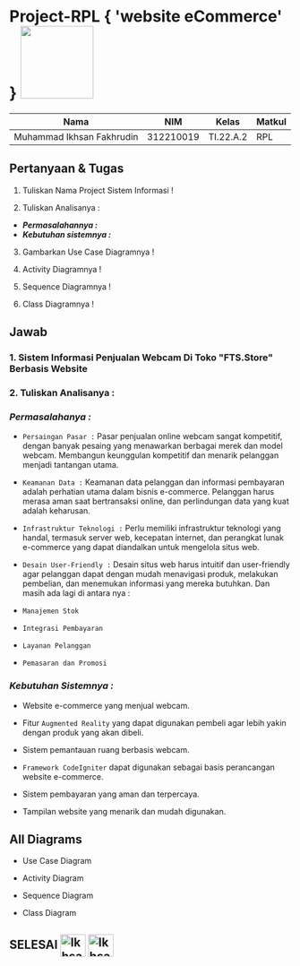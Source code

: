 # Project-RPL { 'website eCommerce' } <img src=https://upload.wikimedia.org/wikipedia/commons/thumb/d/d5/UML_logo.svg/2560px-UML_logo.svg.png width="130px" >


|**Nama**|**NIM**|**Kelas**|**Matkul**|
|----|---|-----|------|
|Muhammad Ikhsan Fakhrudin|312210019|TI.22.A.2|RPL|

## Pertanyaan & Tugas

1. Tuliskan Nama Project Sistem Informasi !

2. Tuliskan Analisanya :

- ***Permasalahannya :***
- ***Kebutuhan sistemnya :***

3. Gambarkan Use Case Diagramnya !

4. Activity Diagramnya !

5. Sequence Diagramnya !

6. Class Diagramnya !

## Jawab

### 1. Sistem Informasi Penjualan Webcam Di Toko "FTS.Store" Berbasis Website

### 2. Tuliskan Analisanya :

### ***Permasalahanya :***

- ``Persaingan Pasar :`` Pasar penjualan online webcam sangat kompetitif, dengan banyak pesaing yang menawarkan berbagai merek dan model webcam. Membangun keunggulan kompetitif dan menarik pelanggan menjadi tantangan utama.

- ``Keamanan Data :`` Keamanan data pelanggan dan informasi pembayaran adalah perhatian utama dalam bisnis e-commerce. Pelanggan harus merasa aman saat bertransaksi online, dan perlindungan data yang kuat adalah keharusan.

- ``Infrastruktur Teknologi :`` Perlu memiliki infrastruktur teknologi yang handal, termasuk server web, kecepatan internet, dan perangkat lunak e-commerce yang dapat diandalkan untuk mengelola situs web.

- ``Desain User-Friendly :`` Desain situs web harus intuitif dan user-friendly agar pelanggan dapat dengan mudah menavigasi produk, melakukan pembelian, dan menemukan informasi yang mereka butuhkan. Dan masih ada lagi di antara nya :

- ``Manajemen Stok`` 

- ``Integrasi Pembayaran``

- ``Layanan Pelanggan``

- ``Pemasaran dan Promosi``


### ***Kebutuhan Sistemnya :***

- Website e-commerce yang menjual webcam.

- Fitur ``Augmented Reality`` yang dapat digunakan pembeli agar lebih yakin dengan produk yang akan dibeli.

- Sistem pemantauan ruang berbasis webcam.

- ``Framework CodeIgniter`` dapat digunakan sebagai basis perancangan website e-commerce.

- Sistem pembayaran yang aman dan terpercaya.

- Tampilan website yang menarik dan mudah digunakan.



## All Diagrams

- Use Case Diagram

- Activity Diagram

- Sequence Diagram

- Class Diagram



## SELESAI <img align="center" alt="Ikhsan-Python" height="40" width="45" src="https://em-content.zobj.net/source/microsoft-teams/337/student_1f9d1-200d-1f393.png"> <img align="center" alt="Ikhsan-Python" height="40" width="45" src="https://em-content.zobj.net/thumbs/160/twitter/348/flag-indonesia_1f1ee-1f1e9.png">